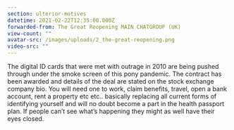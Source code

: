 ```yaml
---
section: ulterior-motives
datetime: 2021-02-22T12:35:00.000Z
forwarded-from: The Great Reopening MAIN CHATGROUP (UK)
view-count: ""
avatar-src: /images/uploads/2_the-great-reopening.png
video-src: ""
---
```

The digital ID cards that were met with outrage in 2010 are being pushed through under the smoke screen of this pony pandemic. The contract has been awarded and details of the deal are stated on the stock exchange company bio. You will need one to work, claim benefits, travel, open a bank account, rent a property etc etc.. basically replacing all current forms of identifying yourself and will no doubt become a part in the health passport plan. If people can’t see what’s happening they might as well have their eyes closed.
